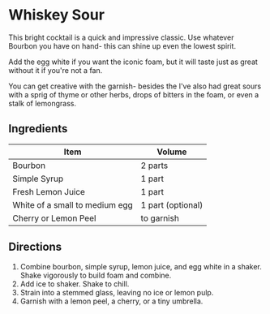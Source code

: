 # Whiskey Sour
This bright cocktail is a quick and impressive classic. Use whatever Bourbon you have on hand- this can shine up even the lowest spirit.

Add the egg white if you want the iconic foam, but it will taste just as great without it if you're not a fan.

You can get creative with the garnish- besides the I've also had great sours with a sprig of thyme or other herbs, drops of bitters in the foam, or even a stalk of lemongrass.

## Ingredients
|Item|Volume|
|----|------|
|Bourbon|2 parts|
|Simple Syrup|1 part|
|Fresh Lemon Juice|1 part|
|White of a small to medium egg|1 part (optional)|
|Cherry or Lemon Peel|to garnish|

## Directions
1. Combine bourbon, simple syrup, lemon juice, and egg white in a shaker. Shake vigorously to build foam and combine.
2. Add ice to shaker. Shake to chill.
3. Strain into a stemmed glass, leaving no ice or lemon pulp.
4. Garnish with a lemon peel, a cherry, or a tiny umbrella.
